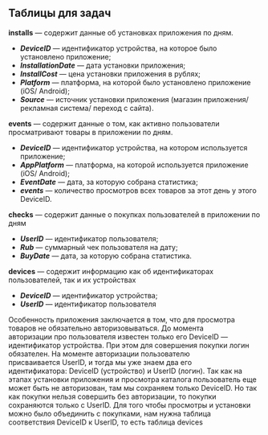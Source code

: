 ## Таблицы для задач  

  **installs** — содержит данные об установках приложения по дням.  
- **_DeviceID_** — идентификатор устройства, на которое было установлено приложение;  
- **_InstallationDate_** — дата установки приложения;  
- **_InstallCost_** — цена установки приложения в рублях;  
- **_Platform_** — платформа, на которой было установлено приложение (iOS/ Android);  
- **_Source_** — источник установки приложения (магазин приложения/ рекламная система/ переход с сайта).  

**events** — содержит данные о том, как активно пользователи просматривают товары в приложении по дням.  
- **_DeviceID_** — идентификатор устройства, на котором используется приложение;  
- **_AppPlatform_** — платформа, на которой используется приложение (iOS/ Android);  
- **_EventDate_** — дата, за которую собрана статистика;  
- **_events_** — количество просмотров всех товаров за этот день у этого DeviceID.  

 **checks** — содержит данные о покупках пользователей в приложении по дням  
- **_UserID_** — идентификатор пользователя;  
- **_Rub_** — суммарный чек пользователя на дату;  
- **_BuyDate_** — дата, за которую собрана статистика.  

**devices** — содержит информацию как об идентификаторах пользователей, так и их устройствах  
- **_DeviceID_** — идентификатор устройства;  
- **_UserID_** — идентификатор пользователя  

Особенность приложения заключается в том, что для просмотра товаров не обязательно авторизовываться. До момента авторизации про пользователя известен только его DeviceID — идентификатор устройства. При этом для совершения покупки логин обязателен. На моменте авторизации пользователю присваивается UserID, и тогда мы уже знаем два его идентификатора: DeviceID (устройство) и UserID (логин). Так как на этапах установки приложения и просмотра каталога пользователь еще может быть не авторизован, там мы сохраняем только DeviceID. Но так как покупки нельзя совершить без авторизации, то покупки сохраняются только с UserID. Для того чтобы просмотры и установки можно было объединить с покупками, нам нужна таблица соответствия DeviceID к UserID, то есть таблица devices  


